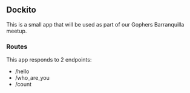 ## Dockito

This is a small app that will be used as part of our Gophers Barranquilla meetup.

### Routes

This app responds to 2 endpoints:
  * /hello
  * /who_are_you
  * /count
